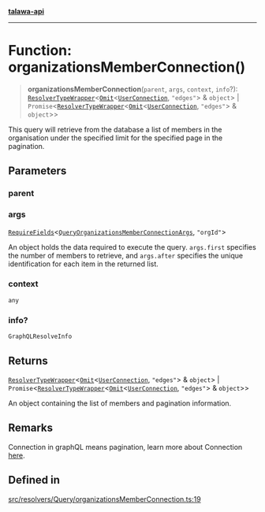 [**talawa-api**](../../../../README.md)

***

# Function: organizationsMemberConnection()

> **organizationsMemberConnection**(`parent`, `args`, `context`, `info`?): [`ResolverTypeWrapper`](../../../../types/generatedGraphQLTypes/type-aliases/ResolverTypeWrapper.md)\<[`Omit`](../../../../types/generatedGraphQLTypes/type-aliases/Omit.md)\<[`UserConnection`](../../../../types/generatedGraphQLTypes/type-aliases/UserConnection.md), `"edges"`\> & `object`\> \| `Promise`\<[`ResolverTypeWrapper`](../../../../types/generatedGraphQLTypes/type-aliases/ResolverTypeWrapper.md)\<[`Omit`](../../../../types/generatedGraphQLTypes/type-aliases/Omit.md)\<[`UserConnection`](../../../../types/generatedGraphQLTypes/type-aliases/UserConnection.md), `"edges"`\> & `object`\>\>

This query will retrieve from the database a list of members
in the organisation under the specified limit for the specified page in the pagination.

## Parameters

### parent

### args

[`RequireFields`](../../../../types/generatedGraphQLTypes/type-aliases/RequireFields.md)\<[`QueryOrganizationsMemberConnectionArgs`](../../../../types/generatedGraphQLTypes/type-aliases/QueryOrganizationsMemberConnectionArgs.md), `"orgId"`\>

An object holds the data required to execute the query.
`args.first` specifies the number of members to retrieve, and `args.after` specifies
the unique identification for each item in the returned list.

### context

`any`

### info?

`GraphQLResolveInfo`

## Returns

[`ResolverTypeWrapper`](../../../../types/generatedGraphQLTypes/type-aliases/ResolverTypeWrapper.md)\<[`Omit`](../../../../types/generatedGraphQLTypes/type-aliases/Omit.md)\<[`UserConnection`](../../../../types/generatedGraphQLTypes/type-aliases/UserConnection.md), `"edges"`\> & `object`\> \| `Promise`\<[`ResolverTypeWrapper`](../../../../types/generatedGraphQLTypes/type-aliases/ResolverTypeWrapper.md)\<[`Omit`](../../../../types/generatedGraphQLTypes/type-aliases/Omit.md)\<[`UserConnection`](../../../../types/generatedGraphQLTypes/type-aliases/UserConnection.md), `"edges"`\> & `object`\>\>

An object containing the list of members and pagination information.

## Remarks

Connection in graphQL means pagination,
learn more about Connection [here](https://relay.dev/graphql/connections.htm).

## Defined in

[src/resolvers/Query/organizationsMemberConnection.ts:19](https://github.com/Suyash878/talawa-api/blob/b5a9d8b4a1ea678a3d6f5b710b3721f91a3052fc/src/resolvers/Query/organizationsMemberConnection.ts#L19)
